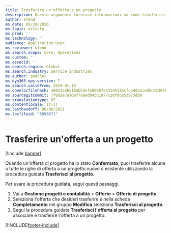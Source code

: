 ```yaml
---
title: Trasferire un'offerta a un progetto
description: Questo argomento fornisce informazioni su come trasferire un'offerta a un progetto nuovo o esistente.
author: kfend
ms.date: 05/28/2020
ms.topic: article
ms.prod: ''
ms.technology: ''
audience: Application User
ms.reviewer: kfend
ms.search.scope: Core, Operations
ms.custom: ''
ms.assetid: ''
ms.search.region: Global
ms.search.industry: Service industries
ms.author: andchoi
ms.dyn365.ops.version: 7
ms.search.validFrom: 2019-01-15
ms.openlocfilehash: a0021e36a18abb3efe86687a43145136cfcedda1ce85c92304608bf2e7270598
ms.sourcegitcommit: 7f8d1e7a16af769adb43d1877c28fdce53975db8
ms.translationtype: HT
ms.contentlocale: it-IT
ms.lasthandoff: 08/06/2021
ms.locfileid: "6998871"
---
```

# <a name="transfer-a-quotation-to-a-project"></a>Trasferire un'offerta a un progetto

[!include [banner](../includes/banner.md)]

Quando un'offerta di progetto ha lo stato **Confermato**, puoi trasferire alcune o tutte le righe di offerta a un progetto nuovo o esistente utilizzando la procedura guidata **Trasferisci al progetto**. 

Per usare la procedura guidata, segui questi passaggi.

1. Vai a **Gestione progetti e contabilità** > **Offerte** > **Offerte di progetto**.
2. Seleziona l'offerta che desideri trasferire e nella scheda **Completamento** nel gruppo **Modifica** seleziona **Trasferisci al progetto**.
3. Segui la procedura guidata **Trasferisci l'offerta al progetto** per associare e trasferire l'offerta a un progetto.


[!INCLUDE[footer-include](../includes/footer-banner.md)]